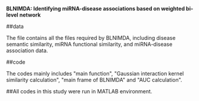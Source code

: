 **BLNIMDA: Identifying miRNA-disease associations based on weighted bi-level network**

##data

The file contains all the files required by BLNIMDA, including disease semantic similarity, miRNA functional similarity, and miRNA-disease association data.

##code

The codes mainly includes  "main function", "Gaussian interaction kernel similarity calculation", "main frame of BLNIMDA" and "AUC calculation".

##All codes in this study were run in MATLAB environment.
